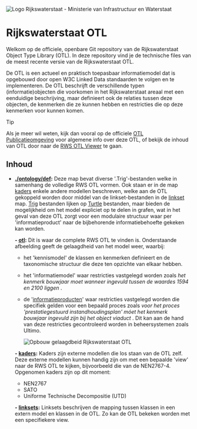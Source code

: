 ![Logo Rijkswaterstaat - Ministerie van Infrastructuur en Waterstaat](https://github.com/RWS-NL/rws-otl/assets/467305/13932dd5-c2c1-4fb0-9cca-d93ba02b5076)

# Rijkswaterstaat OTL

Welkom op de officiele, openbare Git repository van de Rijkswaterstaat Object Type Library (OTL). In deze repository vind je de technische files van de meest recente versie van de Rijkswaterstaat OTL. 

De OTL is een actueel en praktisch toepasbaar informatiemodel dat is opgebouwd door open W3C Linked Data standaarden te volgen en te implementeren. De OTL beschrijft de verschillende typen (informatie)objecten die voorkomen in het Rijkswaterstaat areaal met een eenduidige beschrijving, maar definieert ook de relaties tussen deze objecten, de kenmerken die ze kunnen hebben en restricties die op deze kenmerken voor  kunnen komen.

> [!TIP]
> Als je meer wil weten, kijk dan vooral op de officiele [OTL Publicatieomgeving](https://otl.rws.nl/) voor algemene info over deze OTL, of bekijk de inhoud van OTL door naar de [RWS OTL Viewer](https://rijkswaterstaat.beta.otl-viewer.com/) te gaan. 

## Inhoud

- **[./ontology/def](./ontology/def):** Deze map bevat diverse '.Trig'-bestanden welke in samenhang de volledige RWS OTL vormen. Ook staan er in de map [kaders](./ontology/def/kaders) enkele andere modellen beschreven, welke aan de OTL gekoppeld worden door middel van de linkset-bestanden in de [linkset](./ontology/def/linksets) map. [Trig](https://www.w3.org/TR/trig/) bestanden lijken op [Turtle](https://www.w3.org/TR/turtle/) bestanden, maar bieden de mogelijkheid om het model expliciet op te delen in grafen, wat in het geval van deze OTL zorgt voor een modulaire structuur waar per 'informatieproduct' naar de bijbehorende informatiebehoefte gekeken kan worden.
  
	**- [otl](./ontology/def/otl):** Dit is waar de complete RWS OTL te vinden is. Onderstaande afbeelding geeft de gelaagdheid van het model weer, waarbij:
    - het 'kennismodel' de klassen en kenmerken definieert en de taxonomische structuur die deze ten opzichte van elkaar hebben. 
    - het 'informatiemodel' waar restricties vastgelegd worden zoals _het kenmerk bouwjaar moet wanneer ingevuld tussen de waardes 1594 en 2100 liggen_ .
    - de '[informatieproducten](./ontology/def/otl/informatieproduct)' waar restricties vastgelegd worden die specifiek gelden voor een bepaald proces zoals _voor het proces 'prestatiegestuurd instandhoudingsplan' móet het kenmerk bouwjaar ingevuld zijn bij het object viaduct_ . Dit kan aan de hand van deze restricties gecontroleerd worden in beheersystemen zoals Ultimo.
  
		![Opbouw gelaagdbeid Rijkswaterstaat OTL](https://github.com/RWS-NL/rws-otl/assets/109587932/c1afc4c5-d018-4b4d-91fc-733fd0b3f461)
   
 	**- [kaders](./ontology/def/kaders):** Kaders zijn externe modellen die los staan van de OTL zelf. Deze externe modellen kunnen handig zijn om met een bepaalde 'view' naar de RWS OTL te kijken, bijvoorbeeld die van de NEN2767-4. Opgenomen kaders zijn op dit moment:
    - NEN2767
    - SATO
    - Uniforme Technische Decompositie (UTD)
    
	**- [linksets](./ontology/def/linksets):** Linksets beschrijven de mapping tussen klassen in een extern model en klassen in de OTL. Zo kan de OTL bekeken worden met een specifiekere view. 
